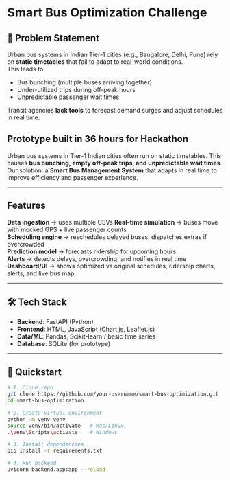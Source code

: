 # Smart Bus Optimization Challenge

## 📌 Problem Statement
Urban bus systems in Indian Tier-1 cities (e.g., Bangalore, Delhi, Pune) rely on **static timetables** that fail to adapt to real-world conditions.  
This leads to:
- Bus bunching (multiple buses arriving together)  
- Under-utilized trips during off-peak hours  
- Unpredictable passenger wait times  

Transit agencies **lack tools** to forecast demand surges and adjust schedules in real time.
 

## Prototype built in 36 hours for Hackathon   

Urban bus systems in Tier-1 Indian cities often run on static timetables. This causes **bus bunching, empty off-peak trips, and unpredictable wait times**.  
Our solution: a **Smart Bus Management System** that adapts in real time to improve efficiency and passenger experience.  

---

## Features  

   **Data ingestion** → uses multiple CSVs 
   **Real-time simulation** → buses move with mocked GPS + live passenger counts  
   **Scheduling engine** → reschedules delayed buses, dispatches extras if overcrowded  
   **Prediction model** → forecasts ridership for upcoming hours  
  **Alerts** → detects delays, overcrowding, and notifies in real time  
  **Dashboard/UI** → shows optimized vs original schedules, ridership charts, alerts, and live bus map  

---

## 🛠️ Tech Stack  

- **Backend**: FastAPI (Python)  
- **Frontend**: HTML, JavaScript (Chart.js, Leaflet.js)  
- **Data/ML**: Pandas, Scikit-learn / basic time series  
- **Database**: SQLite (for prototype)  

---

## 🚀 Quickstart  

```bash
# 1. Clone repo
git clone https://github.com/your-username/smart-bus-optimization.git
cd smart-bus-optimization

# 2. Create virtual environment
python -m venv venv
source venv/bin/activate   # Mac/Linux
.\venv\Scripts\activate    # Windows

# 3. Install dependencies
pip install -r requirements.txt

# 4. Run backend
uvicorn backend.app:app --reload
